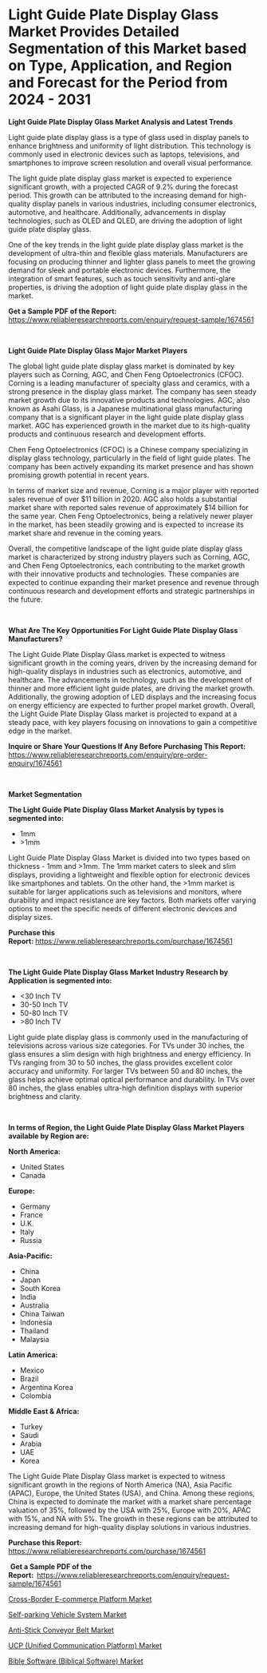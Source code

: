 <p><h1>Light Guide Plate Display Glass Market Provides Detailed Segmentation of this Market based on Type, Application, and Region and Forecast for the Period from 2024 - 2031</h1></p><p><strong>Light Guide Plate Display Glass Market Analysis and Latest Trends</strong></p>
<p><p>Light guide plate display glass is a type of glass used in display panels to enhance brightness and uniformity of light distribution. This technology is commonly used in electronic devices such as laptops, televisions, and smartphones to improve screen resolution and overall visual performance.</p><p>The light guide plate display glass market is expected to experience significant growth, with a projected CAGR of 9.2% during the forecast period. This growth can be attributed to the increasing demand for high-quality display panels in various industries, including consumer electronics, automotive, and healthcare. Additionally, advancements in display technologies, such as OLED and QLED, are driving the adoption of light guide plate display glass.</p><p>One of the key trends in the light guide plate display glass market is the development of ultra-thin and flexible glass materials. Manufacturers are focusing on producing thinner and lighter glass panels to meet the growing demand for sleek and portable electronic devices. Furthermore, the integration of smart features, such as touch sensitivity and anti-glare properties, is driving the adoption of light guide plate display glass in the market.</p></p>
<p><strong>Get a Sample PDF of the Report:&nbsp;</strong> <a href="https://www.reliableresearchreports.com/enquiry/request-sample/1674561">https://www.reliableresearchreports.com/enquiry/request-sample/1674561</a></p>
<p>&nbsp;</p>
<p><strong>Light Guide Plate Display Glass Major Market Players</strong></p>
<p><p>The global light guide plate display glass market is dominated by key players such as Corning, AGC, and Chen Feng Optoelectronics (CFOC). Corning is a leading manufacturer of specialty glass and ceramics, with a strong presence in the display glass market. The company has seen steady market growth due to its innovative products and technologies. AGC, also known as Asahi Glass, is a Japanese multinational glass manufacturing company that is a significant player in the light guide plate display glass market. AGC has experienced growth in the market due to its high-quality products and continuous research and development efforts.</p><p>Chen Feng Optoelectronics (CFOC) is a Chinese company specializing in display glass technology, particularly in the field of light guide plates. The company has been actively expanding its market presence and has shown promising growth potential in recent years.</p><p>In terms of market size and revenue, Corning is a major player with reported sales revenue of over $11 billion in 2020. AGC also holds a substantial market share with reported sales revenue of approximately $14 billion for the same year. Chen Feng Optoelectronics, being a relatively newer player in the market, has been steadily growing and is expected to increase its market share and revenue in the coming years.</p><p>Overall, the competitive landscape of the light guide plate display glass market is characterized by strong industry players such as Corning, AGC, and Chen Feng Optoelectronics, each contributing to the market growth with their innovative products and technologies. These companies are expected to continue expanding their market presence and revenue through continuous research and development efforts and strategic partnerships in the future.</p></p>
<p>&nbsp;</p>
<p><strong>What Are The Key Opportunities For Light Guide Plate Display Glass Manufacturers?</strong></p>
<p><p>The Light Guide Plate Display Glass market is expected to witness significant growth in the coming years, driven by the increasing demand for high-quality displays in industries such as electronics, automotive, and healthcare. The advancements in technology, such as the development of thinner and more efficient light guide plates, are driving the market growth. Additionally, the growing adoption of LED displays and the increasing focus on energy efficiency are expected to further propel market growth. Overall, the Light Guide Plate Display Glass market is projected to expand at a steady pace, with key players focusing on innovations to gain a competitive edge in the market.</p></p>
<p><strong>Inquire or Share Your Questions If Any Before Purchasing This Report:</strong> <a href="https://www.reliableresearchreports.com/enquiry/pre-order-enquiry/1674561">https://www.reliableresearchreports.com/enquiry/pre-order-enquiry/1674561</a></p>
<p>&nbsp;</p>
<p><strong>Market Segmentation</strong></p>
<p><strong>The Light Guide Plate Display Glass Market Analysis by types is segmented into:</strong></p>
<p><ul><li>1mm</li><li>>1mm</li></ul></p>
<p><p>Light Guide Plate Display Glass Market is divided into two types based on thickness - 1mm and >1mm. The 1mm market caters to sleek and slim displays, providing a lightweight and flexible option for electronic devices like smartphones and tablets. On the other hand, the >1mm market is suitable for larger applications such as televisions and monitors, where durability and impact resistance are key factors. Both markets offer varying options to meet the specific needs of different electronic devices and display sizes.</p></p>
<p><strong>Purchase this Report:&nbsp;</strong><a href="https://www.reliableresearchreports.com/purchase/1674561">https://www.reliableresearchreports.com/purchase/1674561</a></p>
<p>&nbsp;</p>
<p><strong>The Light Guide Plate Display Glass Market Industry Research by Application is segmented into:</strong></p>
<p><ul><li><30 Inch TV</li><li>30-50 Inch TV</li><li>50-80 Inch TV</li><li>>80 Inch TV</li></ul></p>
<p><p>Light guide plate display glass is commonly used in the manufacturing of televisions across various size categories. For TVs under 30 inches, the glass ensures a slim design with high brightness and energy efficiency. In TVs ranging from 30 to 50 inches, the glass provides excellent color accuracy and uniformity. For larger TVs between 50 and 80 inches, the glass helps achieve optimal optical performance and durability. In TVs over 80 inches, the glass enables ultra-high definition displays with superior brightness and clarity.</p></p>
<p>&nbsp;</p>
<p><strong>In terms of Region, the Light Guide Plate Display Glass Market Players available by Region are:</strong></p>
<p>
    <p> <strong> North America: </strong>
        <ul>
            <li>United States</li>
            <li>Canada</li>
        </ul>
        </p> 
    <p> <strong> Europe: </strong>
        <ul>
            <li>Germany</li>
            <li>France</li>
            <li>U.K.</li>
            <li>Italy</li>
            <li>Russia</li>
        </ul>
        </p> 
    <p> <strong> Asia-Pacific: </strong>
        <ul>
            <li>China</li>
            <li>Japan</li>
            <li>South Korea</li>
            <li>India</li>
            <li>Australia</li>
            <li>China Taiwan</li>
            <li>Indonesia</li>
            <li>Thailand</li>
            <li>Malaysia</li>
        </ul>
        </p> 
    <p> <strong> Latin America: </strong>
        <ul>
            <li>Mexico</li>
            <li>Brazil</li>
            <li>Argentina Korea</li>
            <li>Colombia</li>
        </ul>
        </p> 
    <p> <strong> Middle East & Africa: </strong>
        <ul>
            <li>Turkey</li>
            <li>Saudi</li>
            <li>Arabia</li>
            <li>UAE</li>
            <li>Korea</li>
        </ul>
    </p>
    </p>
<p><p>The Light Guide Plate Display Glass market is expected to witness significant growth in the regions of North America (NA), Asia Pacific (APAC), Europe, the United States (USA), and China. Among these regions, China is expected to dominate the market with a market share percentage valuation of 35%, followed by the USA with 25%, Europe with 20%, APAC with 15%, and NA with 5%. The growth in these regions can be attributed to increasing demand for high-quality display solutions in various industries.</p></p>
<p><strong>Purchase this Report: </strong><a href="https://www.reliableresearchreports.com/purchase/1674561">https://www.reliableresearchreports.com/purchase/1674561</a></p>
<p>&nbsp;<strong>Get a Sample PDF of the Report:&nbsp;&nbsp;</strong><a href="https://www.reliableresearchreports.com/enquiry/request-sample/1674561">https://www.reliableresearchreports.com/enquiry/request-sample/1674561</a></p>
<p><strong></strong></p>
<p><p><a href="https://medium.com/@amirwisozk/cross-border-e-commerce-platform-market-insights-into-market-cagr-market-trends-and-growth-627a8c6abfa2">Cross-Border E-commerce Platform Market</a></p><p><a href="https://github.com/GroverBarry/Market-Research-Report-List-4/blob/main/self-parking-vehicle-system-market.md">Self-parking Vehicle System Market</a></p><p><a href="https://github.com/lylyparadise/Market-Research-Report-List-2/blob/main/anti-stick-conveyor-belt-market.md">Anti-Stick Conveyor Belt Market</a></p><p><a href="https://medium.com/@amirwisozk/ucp-unified-communication-platform-market-size-cagr-trends-2024-2030-560580320a5e">UCP (Unified Communication Platform) Market</a></p><p><a href="https://medium.com/@amirwisozk/bible-software-biblical-software-market-size-reveals-the-best-marketing-channels-in-global-e8839cf5206d">Bible Software (Biblical Software) Market</a></p></p>